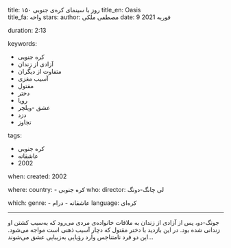 
title: ۱۵۰ روز با سینمای کره‌ی جنوبی 
title_en: Oasis  
title_fa: واحه 
stars: 
author: مصطفی ملکی
date: 9 فوریه 2021

duration: 2:13

keywords:
  - کره جنوبی
  - آزادی از زندان
  - متفاوت از دیگران
  - آسیب مغزی
  - مقتول
  - دختر
  - رویا
  - عشق
  -ویلچر
  - دزد
  - تجاوز

tags:
  - کره جنوبی
  - عاشقانه
  - 2002

when:
  created: 2002

where:
  country: 
    - کره جنوبی 
who:
  director: لی چانگ-دونگ

which:
  genre:
    - عاشقانه
    - درام
  language: کره‌ای

---

جونگ-دو، پس از آزادی از زندان به ملاقات خانواده‌ی مردی می‌رود که به‌سبب کشتن او زندانی شده بود. در این بازدید با دختر مقتول که دچار آسیب ذهنی است مواجه می‌شود. این دو فرد نامتناجس وارد رؤیایی به‌زیبایی عشق می‌شوند...
